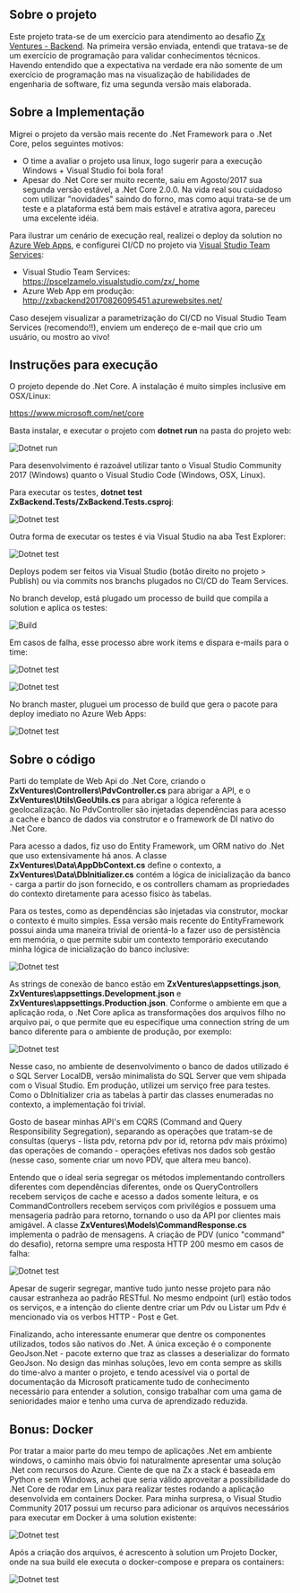 
## Sobre o projeto

Este projeto trata-se de um exercício para atendimento ao desafio [Zx Ventures - Backend](https://github.com/ZXVentures/code-challenge/blob/master/backend.md).
Na primeira versão enviada, entendi que tratava-se de um exercício de programação para validar conhecimentos técnicos. Havendo entendido que a expectativa na verdade era não somente de um exercício de programação mas na visualização de habilidades de engenharia de software, fiz uma segunda versão mais elaborada.

## Sobre a Implementação

Migrei o projeto da versão mais recente do .Net Framework para o .Net Core, pelos seguintes motivos:

- O time a avaliar o projeto usa linux, logo sugerir para a execução Windows + Visual Studio foi bola fora!
- Apesar do .Net Core ser muito recente, saiu em Agosto/2017 sua segunda versão estável, a .Net Core 2.0.0. Na vida real sou cuidadoso com utilizar "novidades" saindo do forno, mas como aqui trata-se de um teste e a plataforma está bem mais estável e atrativa agora, pareceu uma excelente idéia.

Para ilustrar um cenário de execução real, realizei o deploy da solution no [Azure Web Apps](https://azure.microsoft.com/en-us/services/app-service/web/), e configurei CI/CD no projeto via [Visual Studio Team Services](https://www.visualstudio.com/team-services/):

- Visual Studio Team Services: https://pscelzamelo.visualstudio.com/zx/_home
- Azure Web App em produção: http://zxbackend20170826095451.azurewebsites.net/ 

Caso desejem visualizar a parametrização do CI/CD no Visual Studio Team Services (recomendo!!), enviem um endereço de e-mail que crio um usuário, ou mostro ao vivo!

## Instruções para execução

O projeto depende do .Net Core. A instalação é muito simples inclusive em OSX/Linux:

https://www.microsoft.com/net/core

Basta instalar, e executar o projeto com **dotnet run** na pasta do projeto web:

![Dotnet run](/Documentation/dotnetrun.png)

Para desenvolvimento é razoável utilizar tanto o Visual Studio Community 2017 (Windows) quanto o Visual Studio Code (Windows, OSX, Linux).

Para executar os testes, **dotnet test ZxBackend.Tests/ZxBackend.Tests.csproj**:

![Dotnet test](/Documentation/testexecution.PNG)

Outra forma de executar os testes é via Visual Studio na aba Test Explorer:

![Dotnet test](/Documentation/testexplorer.png)

Deploys podem ser feitos via Visual Studio (botão direito no projeto > Publish) ou via commits nos branchs plugados no CI/CD do Team Services. 

No branch develop, está plugado um processo de build que compila a solution e aplica os testes:

![Build](/Documentation/develop-build-definition.PNG)

Em casos de falha, esse processo abre work items e dispara e-mails para o time:

![Dotnet test](/Documentation/work-item-on-fail.PNG)

![Dotnet test](/Documentation/work-item-on-fail-2.PNG)

No branch master, pluguei um processo de build que gera o pacote para deploy imediato no Azure Web Apps:

![Dotnet test](/Documentation/production-build-definition.PNG)

## Sobre o código

Parti do template de Web Api do .Net Core, criando o **ZxVentures\Controllers\PdvController.cs** para abrigar a API, e o **ZxVentures\Utils\GeoUtils.cs** para abrigar a lógica referente à geolocalização. No PdvController são injetadas dependências para acesso a cache e banco de dados via construtor e o framework de DI nativo do .Net Core.

Para acesso a dados, fiz uso do Entity Framework, um ORM nativo do .Net que uso extensivamente há anos. A classe **ZxVentures\Data\AppDbContext.cs** define o contexto, a **ZxVentures\Data\DbInitializer.cs** contém a lógica de inicialização da banco - carga a partir do json fornecido, e os controllers chamam as propriedades do contexto diretamente para acesso fisico às tabelas. 

Para os testes, como as dependências são injetadas via construtor, mockar o contexto é muito simples. Essa versão mais recente do EntityFramework possui ainda uma maneira trivial de orientá-lo a fazer uso de persistência em memória, o que permite subir um contexto temporário executando minha lógica de inicialização do banco inclusive:

![Dotnet test](/Documentation/mockup-banco.PNG)

As strings de conexão de banco estão em **ZxVentures\appsettings.json**, **ZxVentures\appsettings.Development.json** e **ZxVentures\appsettings.Production.json**. Conforme o ambiente em que a aplicação roda, o .Net Core aplica as transformações dos arquivos filho no arquivo pai, o que permite que eu especifique uma connection string de um banco diferente para o ambiente de produção, por exemplo:

![Dotnet test](/Documentation/connection-strings.PNG)

Nesse caso, no ambiente de desenvolvimento o banco de dados utilizado é o SQL Server LocalDB, versão minimalista do SQL Server que vem shipada com o Visual Studio. Em produção, utilizei um serviço free para testes. Como o DbInitializer cria as tabelas à partir das classes enumeradas no contexto, a implementação foi trivial.

Gosto de basear minhas API's em CQRS (Command and Query Responsibility Segregation), separando as operações que tratam-se de consultas (querys - lista pdv, retorna pdv por id, retorna pdv mais próximo) das operações de comando - operações efetivas nos dados sob gestão (nesse caso, somente criar um novo PDV, que altera meu banco). 

Entendo que o ideal seria segregar os métodos implementando controllers diferentes com dependências diferentes, onde os QueryControllers recebem serviços de cache e acesso a dados somente leitura, e os CommandControllers recebem serviços com privilégios e possuem uma mensageria padrão para retorno,  tornando o uso da API por clientes mais amigável. A classe **ZxVentures\Models\CommandResponse.cs** implementa o padrão de mensagens. A criação de PDV (unico "command" do desafio), retorna sempre uma resposta HTTP 200 mesmo em casos de falha:

![Dotnet test](/Documentation/command-response.PNG)

Apesar de sugerir segregar, mantive tudo junto nesse projeto para não causar estranheza ao padrão RESTful. No mesmo endpoint (url) estão todos os serviços, e a intenção do cliente dentre criar um Pdv ou Listar um Pdv é mencionado via os verbos HTTP - Post e Get.

Finalizando, acho interessante enumerar que dentre os componentes utilizados, todos são nativos do .Net. A única exceção é o componente GeoJson.Net - pacote externo que traz as classes a deserializar do formato GeoJson. No design das minhas soluções, levo em conta sempre as skills do time-alvo a manter o projeto, e tendo acessível via o portal de documentação da Microsoft praticamente tudo de conhecimento necessário para entender a solution, consigo trabalhar com uma gama de senioridades maior e tenho uma curva de aprendizado reduzida. 

## Bonus: Docker

Por tratar a maior parte do meu tempo de aplicações .Net em ambiente windows, o caminho mais óbvio foi naturalmente apresentar uma solução .Net com recursos do Azure. Ciente de que na Zx a stack é baseada em Python e sem Windows, achei que seria válido aproveitar a possibilidade do .Net Core de rodar em Linux para realizar testes rodando a aplicação desenvolvida em containers Docker. Para minha surpresa, o Visual Studio Community 2017 possui um recurso para adicionar os arquivos necessários para executar em Docker à uma solution existente:

![Dotnet test](/Documentation/docker-files-generation.PNG)

Após a criação dos arquivos, é acrescento à solution um Projeto Docker, onde na sua build ele executa o docker-compose e prepara os containers:

![Dotnet test](/Documentation/docker-build.PNG)

